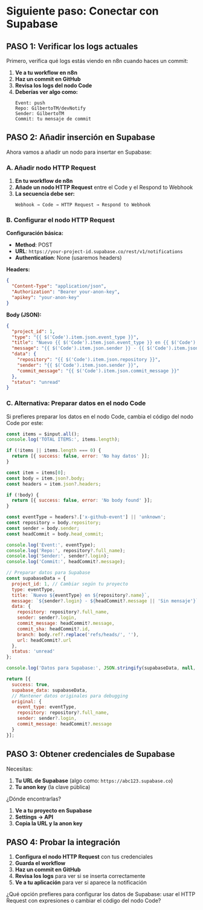 # Siguiente paso: Conectar con Supabase

## PASO 1: Verificar los logs actuales

Primero, verifica qué logs estás viendo en n8n cuando haces un commit:

1. **Ve a tu workflow en n8n**
2. **Haz un commit en GitHub**
3. **Revisa los logs del nodo Code**
4. **Deberías ver algo como:**
   ```
   Event: push
   Repo: GilbertoTM/devNotify
   Sender: GilbertoTM
   Commit: tu mensaje de commit
   ```

## PASO 2: Añadir inserción en Supabase

Ahora vamos a añadir un nodo para insertar en Supabase:

### A. Añadir nodo HTTP Request

1. **En tu workflow de n8n**
2. **Añade un nodo HTTP Request** entre el Code y el Respond to Webhook
3. **La secuencia debe ser:**
   ```
   Webhook → Code → HTTP Request → Respond to Webhook
   ```

### B. Configurar el nodo HTTP Request

**Configuración básica:**
- **Method**: POST
- **URL**: `https://your-project-id.supabase.co/rest/v1/notifications`
- **Authentication**: None (usaremos headers)

**Headers:**
```json
{
  "Content-Type": "application/json",
  "Authorization": "Bearer your-anon-key",
  "apikey": "your-anon-key"
}
```

**Body (JSON):**
```json
{
  "project_id": 1,
  "type": "{{ $('Code').item.json.event_type }}",
  "title": "Nuevo {{ $('Code').item.json.event_type }} en {{ $('Code').item.json.repository }}",
  "message": "{{ $('Code').item.json.sender }} - {{ $('Code').item.json.commit_message }}",
  "data": {
    "repository": "{{ $('Code').item.json.repository }}",
    "sender": "{{ $('Code').item.json.sender }}",
    "commit_message": "{{ $('Code').item.json.commit_message }}"
  },
  "status": "unread"
}
```

### C. Alternativa: Preparar datos en el nodo Code

Si prefieres preparar los datos en el nodo Code, cambia el código del nodo Code por este:

```javascript
const items = $input.all();
console.log('TOTAL ITEMS:', items.length);

if (!items || items.length === 0) {
  return [{ success: false, error: 'No hay datos' }];
}

const item = items[0];
const body = item.json?.body;
const headers = item.json?.headers;

if (!body) {
  return [{ success: false, error: 'No body found' }];
}

const eventType = headers?.['x-github-event'] || 'unknown';
const repository = body.repository;
const sender = body.sender;
const headCommit = body.head_commit;

console.log('Event:', eventType);
console.log('Repo:', repository?.full_name);
console.log('Sender:', sender?.login);
console.log('Commit:', headCommit?.message);

// Preparar datos para Supabase
const supabaseData = {
  project_id: 1, // Cambiar según tu proyecto
  type: eventType,
  title: `Nuevo ${eventType} en ${repository?.name}`,
  message: `${sender?.login} - ${headCommit?.message || 'Sin mensaje'}`,
  data: {
    repository: repository?.full_name,
    sender: sender?.login,
    commit_message: headCommit?.message,
    commit_sha: headCommit?.id,
    branch: body.ref?.replace('refs/heads/', ''),
    url: headCommit?.url
  },
  status: 'unread'
};

console.log('Datos para Supabase:', JSON.stringify(supabaseData, null, 2));

return [{
  success: true,
  supabase_data: supabaseData,
  // Mantener datos originales para debugging
  original: {
    event_type: eventType,
    repository: repository?.full_name,
    sender: sender?.login,
    commit_message: headCommit?.message
  }
}];
```

## PASO 3: Obtener credenciales de Supabase

Necesitas:
1. **Tu URL de Supabase** (algo como: `https://abc123.supabase.co`)
2. **Tu anon key** (la clave pública)

¿Dónde encontrarlas?
1. **Ve a tu proyecto en Supabase**
2. **Settings → API**
3. **Copia la URL y la anon key**

## PASO 4: Probar la integración

1. **Configura el nodo HTTP Request** con tus credenciales
2. **Guarda el workflow**
3. **Haz un commit en GitHub**
4. **Revisa los logs** para ver si se inserta correctamente
5. **Ve a tu aplicación** para ver si aparece la notificación

¿Qué opción prefieres para configurar los datos de Supabase: usar el HTTP Request con expresiones o cambiar el código del nodo Code?

